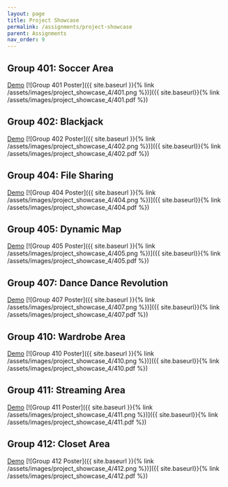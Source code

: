 ```yaml
---
layout: page
title: Project Showcase
permalink: /assignments/project-showcase
parent: Assignments
nav_order: 9
---
```


## Group 401: Soccer Area
[Demo](https://covey-town-soccer.netlify.app/)
[![Group 401 Poster]({{ site.baseurl }}{% link /assets/images/project_showcase_4/401.png %})]({{ site.baseurl}}{% link /assets/images/project_showcase_4/401.pdf %})

## Group 402: Blackjack
[Demo](https://main--fall-22-team-project-group-402.netlify.app/)
[![Group 402 Poster]({{ site.baseurl }}{% link /assets/images/project_showcase_4/402.png %})]({{ site.baseurl}}{% link /assets/images/project_showcase_4/402.pdf %})

## Group 404: File Sharing
[Demo](https://radiant-frangollo-c68b37.netlify.app)
[![Group 404 Poster]({{ site.baseurl }}{% link /assets/images/project_showcase_4/404.png %})]({{ site.baseurl}}{% link /assets/images/project_showcase_4/404.pdf %})

## Group 405: Dynamic Map
[Demo](https://main--fall-22-team-project-group-405.netlify.app)
[![Group 405 Poster]({{ site.baseurl }}{% link /assets/images/project_showcase_4/405.png %})]({{ site.baseurl}}{% link /assets/images/project_showcase_4/405.pdf %})

## Group 407: Dance Dance Revolution
[Demo](https://fall-22-team-project-group-407.netlify.app)
[![Group 407 Poster]({{ site.baseurl }}{% link /assets/images/project_showcase_4/407.png %})]({{ site.baseurl}}{% link /assets/images/project_showcase_4/407.pdf %})

## Group 410: Wardrobe Area
[Demo](https://638743e3c79e7400082cf8f9--fall-22-team-project-group-410.netlify.app/)
[![Group 410 Poster]({{ site.baseurl }}{% link /assets/images/project_showcase_4/410.png %})]({{ site.baseurl}}{% link /assets/images/project_showcase_4/410.pdf %})

## Group 411: Streaming Area
[Demo](https://fall-22-team-project-group-411.netlify.app/)
[![Group 411 Poster]({{ site.baseurl }}{% link /assets/images/project_showcase_4/411.png %})]({{ site.baseurl}}{% link /assets/images/project_showcase_4/411.pdf %})

## Group 412: Closet Area
[Demo](https://fall-22-team-project-group-412.netlify.app/)
[![Group 412 Poster]({{ site.baseurl }}{% link /assets/images/project_showcase_4/412.png %})]({{ site.baseurl}}{% link /assets/images/project_showcase_4/412.pdf %})
